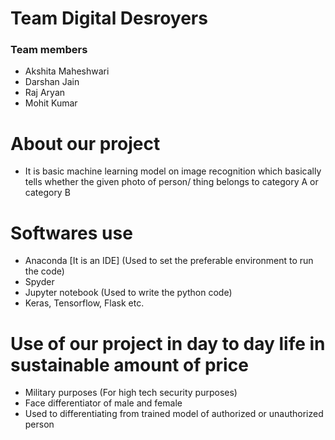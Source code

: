 # Team Digital Desroyers
### Team members
- Akshita Maheshwari
- Darshan Jain
- Raj Aryan
- Mohit Kumar

# About our project
- It is basic machine learning model on image recognition which basically tells whether the given photo of person/ thing belongs to category A or category B

# Softwares use 
- Anaconda [It is an IDE] (Used to set the preferable environment to run the code)
- Spyder 
- Jupyter notebook (Used to write the python code)
- Keras, Tensorflow, Flask etc.

# Use of our project in day to day life in sustainable amount of price
- Military purposes (For high tech security purposes)
- Face differentiator of male and female
- Used to differentiating from trained model of authorized or unauthorized person 

